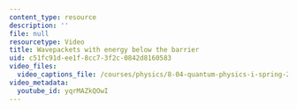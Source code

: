 ```yaml
---
content_type: resource
description: ''
file: null
resourcetype: Video
title: Wavepackets with energy below the barrier
uid: c51fc91d-ee1f-8cc7-3f2c-0842d8160583
video_files:
  video_captions_file: /courses/physics/8-04-quantum-physics-i-spring-2016/video-lectures/part-2/wavepackets-with-energy-below-the-barrier/yqrMAZkQOwI.vtt
video_metadata:
  youtube_id: yqrMAZkQOwI
---
```


